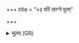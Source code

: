 +++
title = "०३ परि त्वाग्ने पुरम्"

+++
<details><summary>मूलम् (GR)</summary>

परि त्वाग्ने पुरं वयं  
विप्रं सहस्य धीमहि ।  
धृषद्वर्ण दिवेदिवे  
हन्तारं भङ्गुरावताम् ॥
</details>